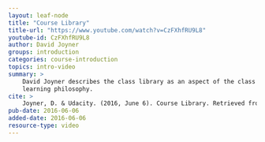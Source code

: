```yaml
---
layout: leaf-node
title: "Course Library"
title-url: "https://www.youtube.com/watch?v=CzFXhfRU9L8"
youtube-id: CzFXhfRU9L8
author: David Joyner
groups: introduction
categories: course-introduction
topics: intro-video
summary: >
    David Joyner describes the class library as an aspect of the class' self-directed
    learning philosophy.
cite: >
    Joyner, D. & Udacity. (2016, June 6). Course Library. Retrieved from https://www.youtube.com/watch?v=CzFXhfRU9L8
pub-date: 2016-06-06
added-date: 2016-06-06
resource-type: video
---
```

